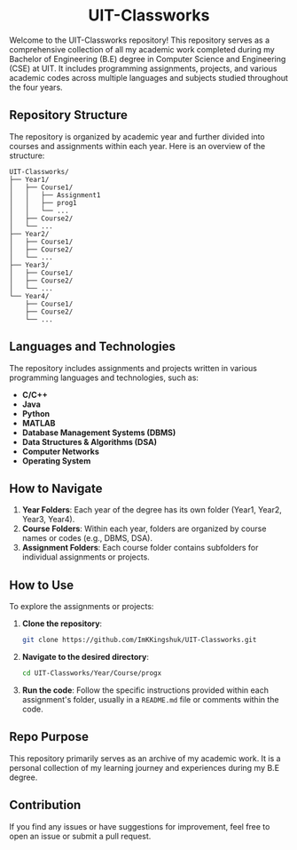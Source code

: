 <h1 align="center">UIT-Classworks</h1>

Welcome to the UIT-Classworks repository! This repository serves as a comprehensive collection of all my academic work completed during my Bachelor of Engineering (B.E) degree in Computer Science and Engineering (CSE) at UIT. It includes programming assignments, projects, and various academic codes across multiple languages and subjects studied throughout the four years.

## Repository Structure

The repository is organized by academic year and further divided into courses and assignments within each year. Here is an overview of the structure:

```
UIT-Classworks/
├── Year1/
│   ├── Course1/
│   │   ├── Assignment1
│   │   ├── prog1
│   │   └── ...
│   ├── Course2/
│   └── ...
├── Year2/
│   ├── Course1/
│   ├── Course2/
│   └── ...
├── Year3/
│   ├── Course1/
│   ├── Course2/
│   └── ...
└── Year4/
    ├── Course1/
    ├── Course2/
    └── ...
```

## Languages and Technologies

The repository includes assignments and projects written in various programming languages and technologies, such as:

- **C/C++**
- **Java**
- **Python**
- **MATLAB**
- **Database Management Systems (DBMS)**
- **Data Structures & Algorithms (DSA)**
- **Computer Networks**
- **Operating System**

## How to Navigate

1. **Year Folders**: Each year of the degree has its own folder (Year1, Year2, Year3, Year4).
2. **Course Folders**: Within each year, folders are organized by course names or codes (e.g., DBMS, DSA).
3. **Assignment Folders**: Each course folder contains subfolders for individual assignments or projects.

## How to Use

To explore the assignments or projects:

1. **Clone the repository**:
   ```sh
   git clone https://github.com/ImKKingshuk/UIT-Classworks.git
   ```
2. **Navigate to the desired directory**:
   ```sh
   cd UIT-Classworks/Year/Course/progx
   ```
3. **Run the code**: Follow the specific instructions provided within each assignment's folder, usually in a `README.md` file or comments within the code.

## Repo Purpose

This repository primarily serves as an archive of my academic work. It is a personal collection of my learning journey and experiences during my B.E degree.

## Contribution

If you find any issues or have suggestions for improvement, feel free to open an issue or submit a pull request.
